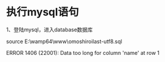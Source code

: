 # 执行mysql语句

1、登陆mysql，进入database数据库

source E:\wamp64\www\omoshiroilast-utf8.sql



ERROR 1406 \(22001\): Data too long for column 'name' at row 1


